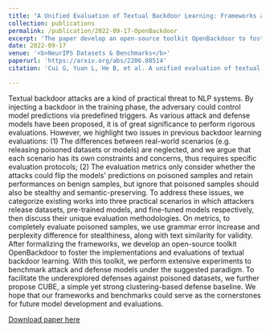```yaml
---
title: "A Unified Evaluation of Textual Backdoor Learning: Frameworks and Benchmarks"
collection: publications
permalink: /publication/2022-09-17-OpenBackdoor
excerpt: 'The paper develop an open-source toolkit OpenBackdoor to foster the implementations and evaluations of textual backdoor learning, and propose a simple yet strong clustering-based defense baseline'
date: 2022-09-17
venue: '<b>NeurIPS Datasets & Benchmarks</b>'
paperurl: 'https://arxiv.org/abs/2206.08514'
citation: 'Cui G, Yuan L, He B, et al. A unified evaluation of textual backdoor learning: Frameworks and benchmarks[J]. Advances in Neural Information Processing Systems, 2022, 35: 5009-5023.'

---
```


Textual backdoor attacks are a kind of practical threat to NLP systems. By injecting a backdoor in the training phase, the adversary could control model predictions via predefined triggers. As various attack and defense models have been proposed, it is of great significance to perform rigorous evaluations. However, we highlight two issues in previous backdoor learning evaluations: (1) The differences between real-world scenarios (e.g. releasing poisoned datasets or models) are neglected, and we argue that each scenario has its own constraints and concerns, thus requires specific evaluation protocols; (2) The evaluation metrics only consider whether the attacks could flip the models' predictions on poisoned samples and retain performances on benign samples, but ignore that poisoned samples should also be stealthy and semantic-preserving. To address these issues, we categorize existing works into three practical scenarios in which attackers release datasets, pre-trained models, and fine-tuned models respectively, then discuss their unique evaluation methodologies. On metrics, to completely evaluate poisoned samples, we use grammar error increase and perplexity difference for stealthiness, along with text similarity for validity. After formalizing the frameworks, we develop an open-source toolkit OpenBackdoor to foster the implementations and evaluations of textual backdoor learning. With this toolkit, we perform extensive experiments to benchmark attack and defense models under the suggested paradigm. To facilitate the underexplored defenses against poisoned datasets, we further propose CUBE, a simple yet strong clustering-based defense baseline. We hope that our frameworks and benchmarks could serve as the cornerstones for future model development and evaluations.

[Download paper here](https://arxiv.org/abs/2206.08514)

